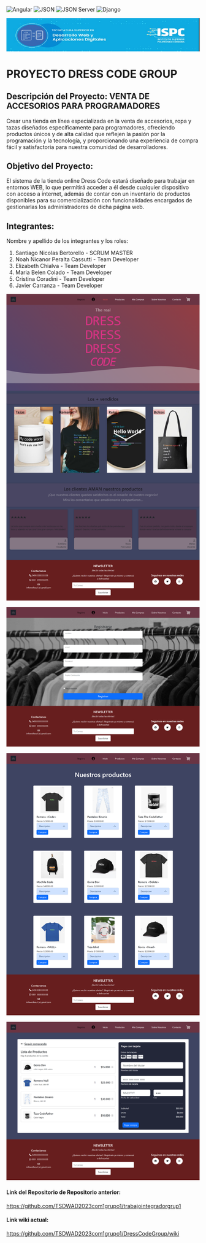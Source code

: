 
![Angular](https://img.shields.io/badge/Angular-17.x-red)
![JSON](https://img.shields.io/badge/JSON-Any-brightgreen)
![JSON Server](https://img.shields.io/badge/JSON%20Server-0.x-yellow)
![Django](https://img.shields.io/badge/Django-4.x-blue)

![ISPC_frontend_Angular17](https://raw.githubusercontent.com/JavierCarranza0101/imagenes-dresscodehost/main/capturas/Untitled.png)


# PROYECTO DRESS CODE GROUP

## Descripción del Proyecto: VENTA DE ACCESORIOS PARA PROGRAMADORES

Crear una tienda en línea especializada en la venta de accesorios, ropa y tazas diseñados específicamente para programadores, ofreciendo productos únicos y de alta calidad que reflejen la pasión por la programación y la tecnología, y proporcionando una experiencia de compra fácil y satisfactoria para nuestra comunidad de desarrolladores.

## Objetivo del Proyecto:
El sistema de la tienda online Dress Code estará diseñado para trabajar en entornos WEB, lo que permitirá acceder a él desde cualquier dispositivo con acceso a internet, además de contar con un inventario de productos disponibles para su comercialización con funcionalidades encargados de gestionarlas los administradores de dicha página web.

## Integrantes:

Nombre y apellido de los integrantes y los roles:

1. Santiago Nicolas Bertorello - SCRUM MASTER
2. Noah Nicanor Peralta Cassutti - Team Developer
3. Elizabeth Chialva - Team Developer
4. Maria Belen Colado - Team Developer
5. Cristina Coradini - Team Developer
6. Javier Carranza - Team Developer


![ISPC_landing_index](https://raw.githubusercontent.com/JavierCarranza0101/imagenes-dresscodehost/main/capturas/localhost_4200_productos%20landing.png)

![ISPC_registro](https://raw.githubusercontent.com/JavierCarranza0101/imagenes-dresscodehost/main/capturas/localhost_4200_registro.png)

![ISPC_productos](https://raw.githubusercontent.com/JavierCarranza0101/imagenes-dresscodehost/main/capturas/localhost_4200_productos.png)

![ISPC_carrito](https://raw.githubusercontent.com/JavierCarranza0101/imagenes-dresscodehost/main/capturas/localhost_4200_carrito.png)


#### Link del Repositorio de Repositorio anterior:
https://github.com/TSDWAD2023com1grupo1/trabajointegradorgrup1

#### Link wiki actual:
https://github.com/TSDWAD2023com1grupo1/DressCodeGroup/wiki



